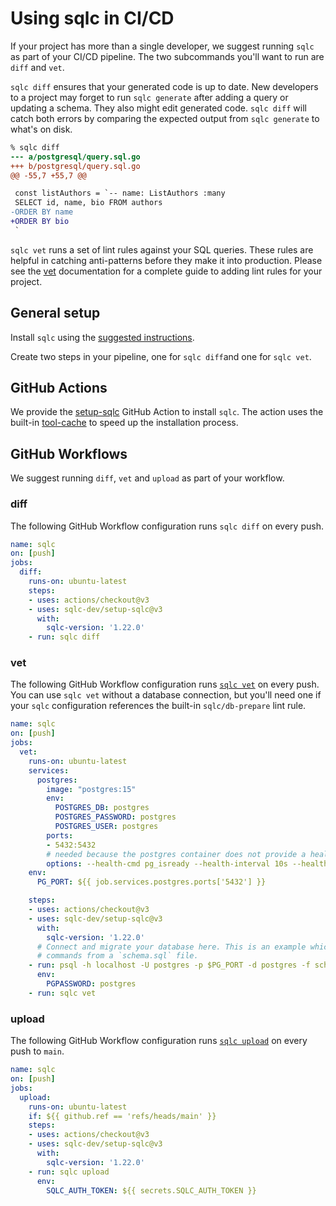 # Using sqlc in CI/CD

If your project has more than a single developer, we suggest running `sqlc` as
part of your CI/CD pipeline. The two subcommands you'll want to run are `diff` and `vet`.

`sqlc diff` ensures that your generated code is up to date. New developers to a project may
forget to run `sqlc generate` after adding a query or updating a schema. They also might
edit generated code. `sqlc diff` will catch both errors by comparing the expected output
from `sqlc generate` to what's on disk.

```diff
% sqlc diff
--- a/postgresql/query.sql.go
+++ b/postgresql/query.sql.go
@@ -55,7 +55,7 @@

 const listAuthors = `-- name: ListAuthors :many
 SELECT id, name, bio FROM authors
-ORDER BY name
+ORDER BY bio
 `
```

`sqlc vet` runs a set of lint rules against your SQL queries. These rules are
helpful in catching anti-patterns before they make it into production. Please
see the [vet](vet.md) documentation for a complete guide to adding lint rules
for your project.

## General setup

Install `sqlc` using the [suggested instructions](../overview/install).

Create two steps in your pipeline, one for `sqlc diff`and one for `sqlc vet`.

## GitHub Actions

We provide the [setup-sqlc](https://github.com/marketplace/actions/setup-sqlc)
GitHub Action to install `sqlc`. The action uses the built-in
[tool-cache](https://github.com/actions/toolkit/blob/main/packages/tool-cache/README.md)
to speed up the installation process.

## GitHub Workflows

We suggest running `diff`, `vet` and `upload` as part of your workflow.

### diff

The following GitHub Workflow configuration runs `sqlc diff` on every push.

```yaml
name: sqlc
on: [push]
jobs:
  diff:
    runs-on: ubuntu-latest
    steps:
    - uses: actions/checkout@v3
    - uses: sqlc-dev/setup-sqlc@v3
      with:
        sqlc-version: '1.22.0'
    - run: sqlc diff
```

### vet

The following GitHub Workflow configuration runs [`sqlc vet`](vet.md) on every push.
You can use `sqlc vet` without a database connection, but you'll need one if your
`sqlc` configuration references the built-in `sqlc/db-prepare` lint rule.

```yaml
name: sqlc
on: [push]
jobs:
  vet:
    runs-on: ubuntu-latest
    services:
      postgres:
        image: "postgres:15"
        env:
          POSTGRES_DB: postgres
          POSTGRES_PASSWORD: postgres
          POSTGRES_USER: postgres
        ports:
        - 5432:5432
        # needed because the postgres container does not provide a healthcheck
        options: --health-cmd pg_isready --health-interval 10s --health-timeout 5s --health-retries 5
    env:
      PG_PORT: ${{ job.services.postgres.ports['5432'] }}

    steps:
    - uses: actions/checkout@v3
    - uses: sqlc-dev/setup-sqlc@v3
      with:
        sqlc-version: '1.22.0'
      # Connect and migrate your database here. This is an example which runs
      # commands from a `schema.sql` file.
    - run: psql -h localhost -U postgres -p $PG_PORT -d postgres -f schema.sql
      env:
        PGPASSWORD: postgres
    - run: sqlc vet
```

### upload

The following GitHub Workflow configuration runs [`sqlc upload`](upload.md) on
every push to `main`.

```yaml
name: sqlc
on: [push]
jobs:
  upload:
    runs-on: ubuntu-latest
    if: ${{ github.ref == 'refs/heads/main' }}
    steps:
    - uses: actions/checkout@v3
    - uses: sqlc-dev/setup-sqlc@v3
      with:
        sqlc-version: '1.22.0'
    - run: sqlc upload
      env:
        SQLC_AUTH_TOKEN: ${{ secrets.SQLC_AUTH_TOKEN }}
```